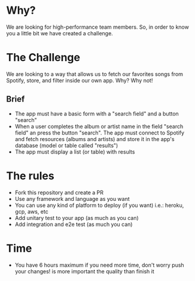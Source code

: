 # Why?
We are looking for high-performance team members. So, in order to know you a little bit we have created a challenge.

# The Challenge
We are looking to a way that allows us to fetch our favorites songs from Spotify, store, and filter inside our own app. Why? Why not!

## Brief
- The app must have a basic form with a "search field" and a button "search"
- When a user completes the album or artist name in the field "search field" an press the button "search". The app must connect to Spotify and fetch resources (albums and artists)  and store it in the app's database (model or table called "results")
- The app must display a list (or table) with results
 
# The rules 
- Fork this repository and create a PR
- Use any framework and language as you want
- You can use any kind of platform to deploy (if you want) i.e.: heroku, gcp, aws, etc
- Add unitary test to your app (as much as you can)
- Add integration and e2e test (as much you can)

# Time
- You have 6 hours maximum if you need more time, don't worry push your changes! is more important the quality than finish it
